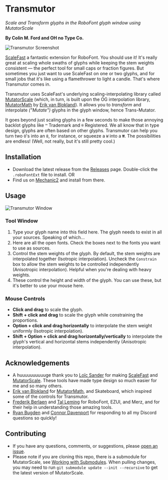 # Transmutor
_Scale and Transform glyphs in the RoboFont glyph window using MutatorScale_

__By Colin M. Ford and OH no Type Co.__

![Transmutor Screenshot](images/Transmutor.png)

[ScaleFast](https://github.com/roboDocs/ScaleFast) a fantastic extension for RoboFont. You should use it! It's really great at scaling whole swaths of glyphs while keeping the stem weights consistent — the perfect tool for small caps or fraction figures. But sometimes you just want to use ScaleFast on one or two glyphs, and for small jobs that it's like using a flamethrower to light a candle. That's where Transmutor comes in.

Transmutor uses ScaleFast's underlying scaling-interpolating library called [MutatorScale](https://github.com/roboDocs/MutatorScale) (which, in turn, is built upon the OG interpolation library, [MutatorMath](https://github.com/LettError/MutatorMath) by [Erik van Blokland](https://github.com/letterror/)). It allows you to _transform_ and interpolate _("Mutate")_ glyphs in the glyph window, hence Trans-Mutator.

It goes beyond just scaling glyphs in a few seconds to make those annoying backlot glyphs like `™` Trademark and `®` Registered. We all know that in type design, glyphs are often based on other glyphs. Transmutor can help you turn two `O`'s into an `8`, for instance, or squeeze a `W` into a `₩`. The possibilities are endless! (Well, not really, but it's still pretty cool.)

## Installation
- Download the latest release from the [Releases](https://github.com/ohnotypeco/Transmutor-Ext/releases) page. Double-click the `.roboFontExt` file to install. OR
- Find us on [Mechanic2](https://robofontmechanic.com/) and install from there.

## Usage
![Transmutor Window](images/ToolWindow.png)

### Tool Window
1. Type your glyph name into this field here. The glyph needs to exist in all your sources. Speaking of which...
2. Here are all the open fonts. Check the boxes next to the fonts you want to use as sources.
3. Control the stem weights of the glyph. By default, the stem weights are interpolated together (Isotropic interpolation). Uncheck the `Constrain` box to allow the stem weights to be controlled independently (Anisotropic interpolation). Helpful when you're dealing with heavy weights.
4. These control the height and width of the glyph. You can use these, but it's better to use your mouse here.

### Mouse Controls
- **Click and drag** to scale the glyph.
- **Shift + click and drag** to scale the glyph while constraining the proportions.
- **Option + click and drag horizontally** to interpolate the stem weight uniformly (Isotropic interpolation).
- **Shift + Option + click and drag horizontally/vertically** to interpolate the glyph's vertical and horizontal stems independently (Anisotropic interpolation).

## Acknowledgements
- A huuuuuuuuuuge thank you to [Loïc Sander](https://github.com/loicsander) for making [ScaleFast](https://github.com/roboDocs/ScaleFast) and [MutatorScale](https://github.com/roboDocs/MutatorScale). These tools have made type design so much easier for me and so many others.
- [Erik van Blokland](https://github.com/letterror/) for [MutatorMath](https://github.com/LettError/MutatorMath), and Skateboard, which inspired some of the controls for Transmutor.
- [Frederik Berlaen](https://github.com/typemytype/) and [Tal Leming](https://github.com/typesupply/) for RoboFont, EZUI, and Merz, and for their help in understanding those amazing tools.
- [Ryan Bugden](https://github.com/ryanbugden) and [Connor Davenport](https://github.com/connordavenport) for responding to all my Discord questions so quickly!

## Contributing
- If you have any questions, comments, or suggestions, please [open an issue](https://github.com/ohnotypeco/Transmutor-Ext/issues). 
- Please note if you are cloning this repo, there is a submodule for MutatorScale, see [Working with Submodules](https://github.blog/2016-02-01-working-with-submodules/). When pulling changes, you may need to run `git submodule update --init --recursive` to get the latest version of MutatorScale.


